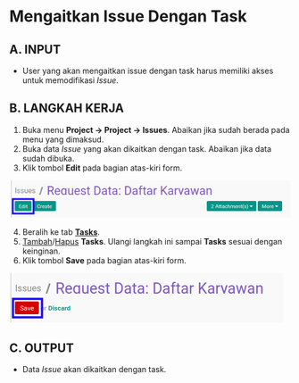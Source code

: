 # Mengaitkan Issue Dengan Task

## A. INPUT

* User yang akan mengaitkan issue dengan task harus memiliki akses untuk memodifikasi *Issue*.

## B. LANGKAH KERJA

1. Buka menu **Project -> Project -> Issues**. Abaikan jika sudah berada pada menu yang dimaksud.
2. Buka data *Issue* yang akan dikaitkan dengan task. Abaikan jika data sudah dibuka.
3. Klik tombol **Edit** pada bagian atas-kiri form.

![](../../img/issue/tombol-edit.png)

4. Beralih ke tab **[Tasks](./penjelasan.md#tab-tasks)**.
5. <a name="l5">[Tambah](./menambahkan-task.md)/[Hapus](./menghapus-task.md) **Tasks**</a>. Ulangi langkah ini sampai **Tasks** sesuai dengan keinginan.
6. Klik tombol **Save** pada bagian atas-kiri form.

![](../../img/issue/tombol-simpan-modifikasi.png)

## C. OUTPUT

* Data *Issue* akan dikaitkan dengan task.
